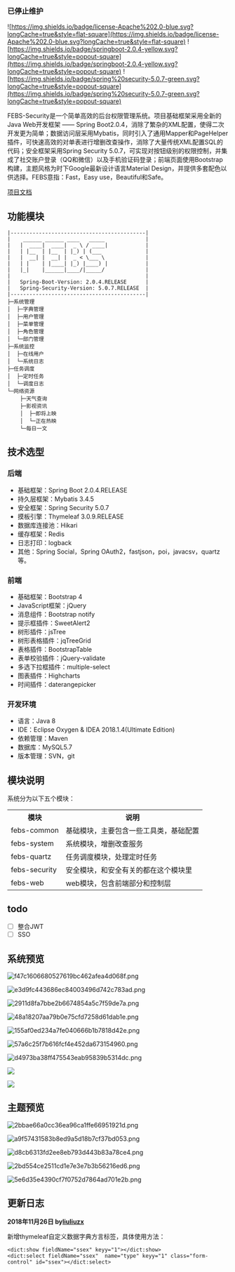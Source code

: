 ### 已停止维护
![https://img.shields.io/badge/license-Apache%202.0-blue.svg?longCache=true&style=flat-square](https://img.shields.io/badge/license-Apache%202.0-blue.svg?longCache=true&style=flat-square)
![https://img.shields.io/badge/springboot-2.0.4-yellow.svg?longCache=true&style=popout-square](https://img.shields.io/badge/springboot-2.0.4-yellow.svg?longCache=true&style=popout-square)
![https://img.shields.io/badge/spring%20security-5.0.7-green.svg?longCache=true&style=popout-square](https://img.shields.io/badge/spring%20security-5.0.7-green.svg?longCache=true&style=popout-square)

FEBS-Security是一个简单高效的后台权限管理系统。项目基础框架采用全新的Java Web开发框架 —— Spring Boot2.0.4，消除了繁杂的XML配置，使得二次开发更为简单；数据访问层采用Mybatis，同时引入了通用Mapper和PageHelper插件，可快速高效的对单表进行增删改查操作，消除了大量传统XML配置SQL的代码；安全框架采用Spring Security 5.0.7，可实现对按钮级别的权限控制，并集成了社交账户登录（QQ和微信）以及手机验证码登录；前端页面使用Bootstrap构建，主题风格为时下Google最新设计语言Material Design，并提供多套配色以供选择。FEBS意指：Fast，Easy use，Beautiful和Safe。

[项目文档](https://security.mrbird.cc/)

## 功能模块

```
|-------------------------------------------|
|    ______ ______ ____   _____             |
|   |  ____|  ____|  _ \ / ____|            |
|   | |__  | |__  | |_) | (___              |
|   |  __| |  __| |  _ < \___ \             |
|   | |    | |____| |_) |____) |            |
|   |_|    |______|____/|_____/             |
|                                           |
|   Spring-Boot-Version: 2.0.4.RELEASE      |
|   Spring-Security-Version: 5.0.7.RELEASE  |
|-------------------------------------------|
├─系统管理
│  ├─字典管理
│  ├─用户管理
│  ├─菜单管理
│  ├─角色管理
│  └─部门管理
├─系统监控
│  ├─在线用户
│  └─系统日志
├─任务调度
│  ├─定时任务
│  └─调度日志
└─网络资源
    ├─天气查询
    ├─影视资讯
    │  ├─即将上映
    │  └─正在热映
    └─每日一文
```


## 技术选型

### 后端

- 基础框架：Spring Boot 2.0.4.RELEASE
- 持久层框架：Mybatis 3.4.5
- 安全框架：Spring Security 5.0.7
- 摸板引擎：Thymeleaf 3.0.9.RELEASE
- 数据库连接池：Hikari
- 缓存框架：Redis
- 日志打印：logback
- 其他：Spring Social，Spring OAuth2，fastjson，poi，javacsv，quartz等。

### 前端
- 基础框架：Bootstrap 4
- JavaScript框架：jQuery
- 消息组件：Bootstrap notify
- 提示框插件：SweetAlert2
- 树形插件：jsTree
- 树形表格插件：jqTreeGrid
- 表格插件：BootstrapTable
- 表单校验插件：jQuery-validate
- 多选下拉框插件：multiple-select
- 图表插件：Highcharts
- 时间插件：daterangepicker

### 开发环境
- 语言：Java 8
- IDE：Eclipse Oxygen & IDEA 2018.1.4(Ultimate Edition)
- 依赖管理：Maven
- 数据库：MySQL5.7
- 版本管理：SVN，git

## 模块说明
系统分为以下五个模块：
<table>
<tr>
	<th>模块</th>
	<th>说明</th>
</tr>
<tr>
	<td>febs-common</td>
	<td>基础模块，主要包含一些工具类，基础配置</td>
</tr>	
<tr>
	<td>febs-system</td>
	<td>系统模块，增删改查服务</td>
</tr>
<tr>
	<td>febs-quartz</td>
	<td>任务调度模块，处理定时任务</td>
</tr>
<tr>
	<td>febs-security</td>
	<td>安全模块，和安全有关的都在这个模块里</td>
</tr>
<tr>
	<td>febs-web</td>
	<td>web模块，包含前端部分和控制层</td>
</tr>
</table>	

## todo
- [ ]  整合JWT
- [ ]  SSO

## 系统预览

![f47c1606680527619bc462afea4d068f.png](http://olwqftdzl.bkt.clouddn.com/18-4-18/64420208.jpg)

![e3d9fc443686ec84003496d742c783ad.png](http://olwqftdzl.bkt.clouddn.com/18-4-18/50183418.jpg)

![2911d8fa7bbe2b6674854a5c7f59de7a.png](http://olwqftdzl.bkt.clouddn.com/18-4-18/57316459.jpg)

![48a18207aa79b0e75cfd7258d61dab1e.png](http://olwqftdzl.bkt.clouddn.com/18-4-18/31072514.jpg)

![155af0ed234a7fe040666b1b7818d42e.png](http://olwqftdzl.bkt.clouddn.com/18-4-18/38600911.jpg)

![57a6c25f7b616fcf4e452da673154960.png](http://olwqftdzl.bkt.clouddn.com/18-4-18/5832650.jpg)

![d4973ba38ff475543eab95839b5314dc.png](http://olwqftdzl.bkt.clouddn.com/18-4-18/99045302.jpg)

![](http://olwqftdzl.bkt.clouddn.com/18-6-29/66445963.jpg)

![](http://olwqftdzl.bkt.clouddn.com/18-6-29/18024225.jpg)

## 主题预览

![2bbae66a0cc36ea96ca1ffe66951921d.png](http://olwqftdzl.bkt.clouddn.com/18-4-18/21305793.jpg)

![a9f57431583b8ed9a5d18b7cf37bd053.png](http://olwqftdzl.bkt.clouddn.com/18-4-18/22217970.jpg)

![d8cb6313fd2ee8eb793d443b83a78ce4.png](http://olwqftdzl.bkt.clouddn.com/18-4-18/6580523.jpg)

![2bd554ce2511cd1e7e3e7b3b56216ed6.png](http://olwqftdzl.bkt.clouddn.com/18-4-18/86512301.jpg)

![5e6d35e4390cf7f0752d7864ad701e2b.png](http://olwqftdzl.bkt.clouddn.com/18-4-18/81830531.jpg)

## 更新日志
**2018年11月26日 by[liuliuzx](https://github.com/liuliuzx)**

新增thymeleaf自定义数据字典方言标签，具体使用方法：

```
<dict:show fieldName="ssex" keyy="1"></dict:show>
<dict:select fieldName="ssex"  name="type" keyy="1" class="form-control" id="ssex"></dict:select>
```

